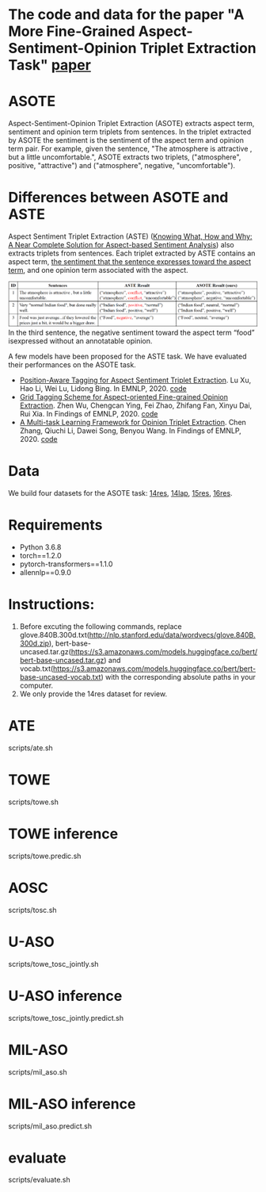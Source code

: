 # The code and data for the paper "A More Fine-Grained Aspect-Sentiment-Opinion Triplet Extraction Task" [paper](https://arxiv.org/pdf/2103.15255.pdf)

# ASOTE
Aspect-Sentiment-Opinion Triplet Extraction (ASOTE) extracts aspect term, sentiment and opinion term triplets from sentences. In the triplet extracted by ASOTE the sentiment is the sentiment of the aspect term and opinion term pair. For example, given the sentence, "The atmosphere is attractive , but a little uncomfortable.", ASOTE extracts two triplets, ("atmosphere", positive, "attractive") and ("atmosphere", negative, "uncomfortable").

# Differences between ASOTE and ASTE
Aspect Sentiment Triplet Extraction (ASTE) ([Knowing What, How and Why: A Near Complete Solution for Aspect-based Sentiment Analysis](https://arxiv.org/abs/1911.01616)) also extracts triplets from sentences. Each triplet extracted by ASTE contains an aspect term, <u>the sentiment that the sentence expresses toward the aspect term</u>, and one opinion term associated with the aspect.

![](figures/asote_vs_aste.png)
In the third sentence, the negative sentiment toward the aspect term “food” isexpressed without an annotatable opinion.

A few models have been proposed for the ASTE task. We have evaluated their performances on the ASOTE task.
- [Position-Aware Tagging for Aspect Sentiment Triplet Extraction](https://arxiv.org/pdf/2010.02609.pdf). Lu Xu, Hao Li, Wei Lu, Lidong Bing. In EMNLP, 2020. [code](https://github.com/xuuuluuu/Position-Aware-Tagging-for-ASTE)
- [Grid Tagging Scheme for Aspect-oriented Fine-grained Opinion Extraction](https://arxiv.org/pdf/2010.04640.pdf). Zhen Wu, Chengcan Ying, Fei Zhao, Zhifang Fan, Xinyu Dai, Rui Xia. In Findings of EMNLP, 2020. [code](https://github.com/NJUNLP/GTS)
- [A Multi-task Learning Framework for Opinion Triplet Extraction](https://arxiv.org/abs/2010.01512). Chen Zhang, Qiuchi Li, Dawei Song, Benyou Wang. In Findings of EMNLP, 2020. [code](https://github.com/GeneZC/OTE-MTL)

# Data
We build four datasets for the ASOTE task: [14res](ASOTE-data/absa/ASOTE/rest14), [14lap](ASOTE-data/absa/ASOTE/lapt14), [15res](ASOTE-data/absa/ASOTE/rest15), [16res](ASOTE-data/absa/ASOTE/rest16).

# Requirements
- Python 3.6.8
- torch==1.2.0
- pytorch-transformers==1.1.0
- allennlp==0.9.0

# Instructions:
1. Before excuting the following commands, replace glove.840B.300d.txt(http://nlp.stanford.edu/data/wordvecs/glove.840B.300d.zip), bert-base-uncased.tar.gz(https://s3.amazonaws.com/models.huggingface.co/bert/bert-base-uncased.tar.gz) and vocab.txt(https://s3.amazonaws.com/models.huggingface.co/bert/bert-base-uncased-vocab.txt) with the corresponding absolute paths in your computer. 
2. We only provide the 14res dataset for review.

# ATE
scripts/ate.sh

# TOWE
scripts/towe.sh

# TOWE inference
scripts/towe.predic.sh

# AOSC
scripts/tosc.sh

# U-ASO
scripts/towe_tosc_jointly.sh

# U-ASO inference
scripts/towe_tosc_jointly.predict.sh

# MIL-ASO
scripts/mil_aso.sh

# MIL-ASO inference
scripts/mil_aso.predict.sh

# evaluate
scripts/evaluate.sh
